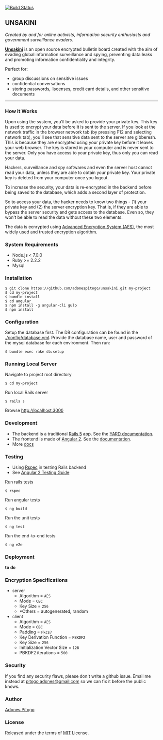 [![Build Status](https://travis-ci.org/adonespitogo/unsakini.svg?branch=master)](https://travis-ci.org/adonespitogo/unsakini)

UNSAKINI
-----------
*Created by and for online activists, information security enthusiasts and government surveillance evaders.*


**[Unsakini](https://www.unsakini.com)** is an open source encrypted bulletin board created with the aim of evading global information surveillance and spying, preventing data leaks and promoting information confidentiality and integrity.

Perfect for:

 - group discussions on sensitive issues
 - confidential conversations
 - storing passwords, liscenses, credit card details, and other sensitive documents


-------------------------

### How it Works
Upon using the system, you'll be asked to provide your private key. This key is used to encrypt your data before it is sent to the server. If you look at the network traffic in the browser network tab (by pressing F12 and selecting network tab), you'll see that sensitive data sent to the server are gibberesh. This is because they are encrypted using your private key before it leaves your web browser. The key is stored in your computer and is never sent to the server. Only you have access to your private key, thus only you can read your data.

Hackers, surveillance and spy softwares and even the server host cannot read your data, unless they are able to obtain your private key. Your private key is deleted from your computer once you logout.

To increase the security, your data is re-encrypted in the backend before being saved to the database, which adds a second layer of protection.

So to access your data, the hacker needs to know two things - (1) your private key and (2) the server encryption key. That is, if they are able to bypass the server security and gets access to the database. Even so, they won't be able to read the data without these two elements.

The data is ecnrypted using [Advanced Encryption System (AES)](https://en.wikipedia.org/wiki/Advanced_Encryption_Standard), the most widely used and trusted encryption algorithm.

### System Requirements
 - Node.js < 7.0.0
 - Ruby >= 2.2.2
 - Mysql

### Installation

```
$ git clone https://github.com/adonespitogo/unsakini.git my-project
$ cd my-project
$ bundle install
$ cd angular
$ npm install -g angular-cli gulp
$ npm install
```

### Configuration
Setup the database first. The DB configuration can be found in the [./config/database.yml](./config/database.yml). Provide the database name, user and password of the mysql database for each environment. Then run:
```
$ bundle exec rake db:setup
```

### Running Local Server
Navigate to project root directory
```
$ cd my-project
```

Run local Rails server
```
$ rails s
```
Browse [http://localhost:3000](http://localhost:3000)

### Development
 - The backend is a traditional [Rails 5](http://rubyonrails.org/) app. See the [YARD documentation](https://www.unsakini.com/docs/backend/).
 - The frontend is made of [Angular 2](https://angular.io/). See the [documentation](https://github.com/angular/angular-cli).
 - More [docs](./docs/development.md)

### Testing
 - Using [Rspec](http://rspec.info/) in testing Rails backend
 - See [Angular 2 Testing Guide](https://angular.io/docs/ts/latest/guide/testing.html)

Run rails tests
```
$ rspec
```
Run angular tests
```
$ ng build
```
Run the unit tests
```
$ ng test
```
Run the end-to-end tests
```
$ ng e2e
```

### Deployment
**to do**

### Encryption Specifications

  - server
    - Algorithm = `AES`
    - Mode = `CBC`
    - Key Size = `256`
    - *Others = autogenerated, random
  - client
    - Algorithm = `AES`
    - Mode = `CBC`
    - Padding = `Pkcs7`
    - Key Derivation Function = `PBKDF2`
    - Key Size = `256`
    - Initialization Vector Size = `128`
    - PBKDF2 iterations = `500`

### Security
  If you find any security flaws, please don't write a github issue. Email me instead at pitogo.adones@gmail.com so we can fix it before the public knows.

### Author
[Adones Pitogo](http://adonespitogo.com)

### License
Released under the terms of [MIT](https://opensource.org/licenses/MIT) License.
